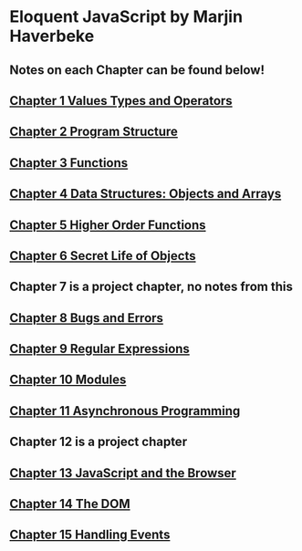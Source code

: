# Eloquent JavaScript by Marjin Haverbeke
## Notes on each Chapter can be found below!
## [Chapter 1 Values Types and Operators](Chapter1.mkd)
## [Chapter 2 Program Structure](Chapter2.mkd)
## [Chapter 3 Functions](Chapter3.mkd)
## [Chapter 4 Data Structures: Objects and Arrays](Chapter4.mkd)
## [Chapter 5 Higher Order Functions](Chapter5.mkd)
## [Chapter 6 Secret Life of Objects](Chapter6.mkd)
## Chapter 7 is a project chapter, no notes from this
## [Chapter 8 Bugs and Errors](Chapter8.mkd)
## [Chapter 9 Regular Expressions](Chapter9.mkd)
## [Chapter 10 Modules](CHapter10.mkd)
## [Chapter 11 Asynchronous Programming](CHapter11.mkd)
## Chapter 12 is a project chapter
## [Chapter 13 JavaScript and the Browser](CHapter13.mkd)
## [Chapter 14 The DOM](CHapter14.mkd)
## [Chapter 15 Handling Events](CHapter15.mkd)
